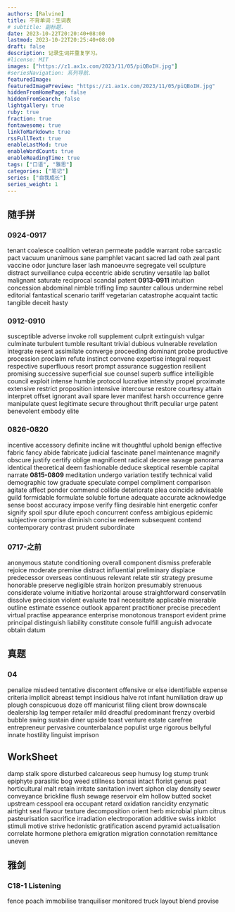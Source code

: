 ```yaml
---
authors: [Ralvine]
title: 不背单词：生词表
# subtitle: 副标题.
date: 2023-10-22T20:20:40+08:00
lastmod: 2023-10-22T20:25:40+08:00
draft: false
description: 记录生词并重复学习。
#license: MIT
images: ["https://z1.ax1x.com/2023/11/05/piQBoIH.jpg"]
#seriesNavigation: 系列导航.
featuredImage: 
featuredImagePreview: "https://z1.ax1x.com/2023/11/05/piQBoIH.jpg"
hiddenFromHomePage: false
hiddenFromSearch: false
lightgallery: true
ruby: true
fraction: true
fontawesome: true
linkToMarkdown: true
rssFullText: true
enableLastMod: true
enableWordCount: true
enableReadingTime: true
tags: ["口语", "雅思"]
categories: ["笔记"]
series: ["自我成长"]
series_weight: 1
---
```


<!--more-->

## 随手拼
### 0924-0917
tenant
coalesce
coalition
veteran
permeate
paddle
warrant
robe
sarcastic
pact
vacuum
unanimous
sane
pamphlet
vacant
sacred
lad
oath
zeal
pant
vaccine
odor
juncture
laser
lash
manoeuvre
segregate
veil
sculpture
distract
surveillance
culpa
eccentric
abide
scrutiny
versatile
lap
ballot
malignant
saturate
reciprocal
scandal
patent
**0913-0911**
intuition
concession
abdominal
nimble
trifling
limp
saunter
callous
undermine
rebel
editorial
fantastical
scenario
tariff
vegetarian
catastrophe
acquaint
tactic
tangible
deceit
hasty
### **0912-0910**
susceptible
adverse
invoke
roll
supplement
culprit
extinguish
vulgar
culminate
turbulent
tumble
resultant
trivial
dubious
vulnerable
revelation
integrate
resent
assimilate
converge
proceeding
dominant
probe
productive
procession
proclaim
refute
instinct
convene
expertise
integral
request
respective
superfluous
resort
prompt
assurance
suggestion
resilient
promising
successive
superficial
sue
counsel
superb
suffice
intelligible
council
exploit
intense
humble
protocol
lucrative
intensity
propel
proximate
extensive
restrict
proposition
intensive
intercourse
restore
courtesy
attain
interpret
offset
ignorant
avail
spare
lever
manifest
harsh
occurrence
genre
manipulate
quest
legitimate
secure
throughout
thrift
peculiar
urge
patent
benevolent
embody
elite
### **0826-0820**
incentive
accessory
definite
incline
wit
thoughtful
uphold
benign
effective
fabric
fancy
abide
fabricate
judicial
fascinate
panel
maintenance
magnify
obscure
justify
certify
oblige
magnificent
radical
decree
savage
panorama
identical
theoretical
deem
fashionable
deduce
skeptical
resemble
capital
narrate
**0815-0809**
meditation
undergo
variation
testify
technical
valid
demographic
tow
graduate
speculate
compel
compliment
comparison
agitate
affect
ponder
commend
collide
deteriorate
plea
coincide
advisable
guild
formidable
formulate
soluble
fortune
adequate
accurate
acknowledge
sense
boost
accuracy
impose
verify
fling
desirable
hint
energetic
confer
signify
spoil
spur
dilute
epoch
concurrent
confess
ambigious
epidemic
subjective
comprise
diminish
concise
redeem
subsequent
contend
contemporary
contrast
prudent
subordinate
### **0717-之前**
anonymous
statute
conditioning
overall
component
dismiss
preferable
rejoice
moderate
premise
distract
influential
preliminary
displace
predecessor
overseas
continuous
relevant
relate
stir
strategy
presume
honorable
preserve
negligible
strain
horizon
presumably
strenuous
considerate
volume
initiative
horizontal
arouse
straightforward
conservatiln
dissolve
precision
violent
evaluate
trail
necessitate
applicable
miserable
outline
estimate
essence
outlook
apparent
practitioner
precise
precedent
virtual
practise
appearance
enterprise
monotonous
transport
evident
prime
principal
distinguish
liability
constitute
console
fulfill
anguish
advocate
obtain
datum
## 真题
### **04**
penalize
misdeed
tentative
discontent
offensive
or else
identifiable
expense
criteria
implicit
abreast
tempt
insidious
halve
rot
infant
humiliation
draw up
plough
conspicuous
doze off
manicurist
filing
client
brow
downscale
dealership
lag
temper
retailer
mild
dreadful
predominant
frenzy
overbid
bubble
swing
sustain
diner
upside
toast
venture
estate
carefree
entrepreneur
pervasive
counterbalance
populist
urge
rigorous
bellyful
innate
hostility
linguist
imprison
## **WorkSheet**
damp
stalk
spore
disturbed
calcareous
seep
humusy
log
stump
trunk
epiphyte
parasitic
bog
weed
stillness
bonsai
intact
florist
genus
peat
horticultural
malt
retain
irritate
sanitation
invert
siphon
clay
density
sewer
conveyance
brickline
flush
sewage
reservoir
elm
hollow
butted
socket
upstream
cesspool
era
occupant
retard
oxidation
rancidity
enzymatic
airtight
seal
flavour
texture
decomposition
orient
herb
microbial
plum
citrus
pasteurisation
sacrifice
irradiation
electroporation
additive
swiss
inkblot
stimuli
motive
strive
hedonistic
gratification
ascend
pyramid
actualisation
correlate
hormone
plethora
emigration
migration
connotation
remittance
uneven
## 雅剑

### C18-1 Listening
fence
poach
immobilise
tranquiliser
monitored
truck
layout
blend
provise
